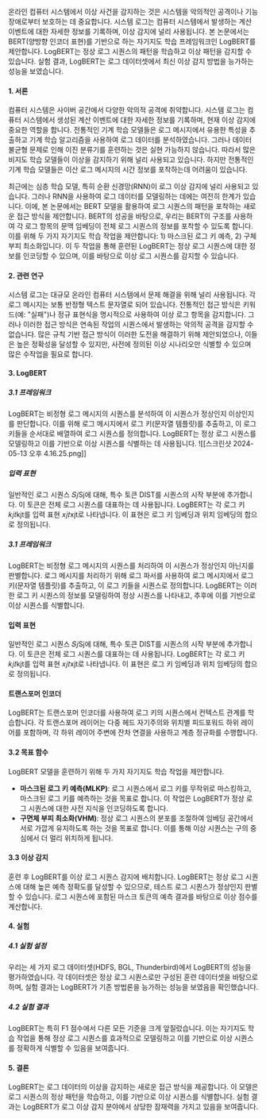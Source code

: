 온라인 컴퓨터 시스템에서 이상 사건을 감지하는 것은 시스템을 악의적인 공격이나 기능 장애로부터 보호하는 데 중요합니다. 시스템 로그는 컴퓨터 시스템에서 발생하는 계산 이벤트에 대한 자세한 정보를 기록하며, 이상 감지에 널리 사용됩니다. 본 논문에서는 BERT(양방향 인코더 표현)를 기반으로 하는 자기지도 학습 프레임워크인 LogBERT를 제안합니다. LogBERT는 정상 로그 시퀀스의 패턴을 학습하고 이상 패턴을 감지할 수 있습니다. 실험 결과, LogBERT는 로그 데이터셋에서 최신 이상 감지 방법을 능가하는 성능을 보였습니다.

#### 1. 서론

컴퓨터 시스템은 사이버 공간에서 다양한 악의적 공격에 취약합니다. 시스템 로그는 컴퓨터 시스템에서 생성된 계산 이벤트에 대한 자세한 정보를 기록하며, 현재 이상 감지에 중요한 역할을 합니다. 전통적인 기계 학습 모델들은 로그 메시지에서 유용한 특성을 추출하고 기계 학습 알고리즘을 사용하여 로그 데이터를 분석하였습니다. 그러나 데이터 불균형 문제로 인해 이진 분류기를 훈련하는 것은 실현 가능하지 않습니다. 따라서 많은 비지도 학습 모델들이 이상을 감지하기 위해 널리 사용되고 있습니다. 하지만 전통적인 기계 학습 모델들은 이산 로그 메시지의 시간 정보를 포착하는데 어려움이 있습니다.

최근에는 심층 학습 모델, 특히 순환 신경망(RNN)이 로그 이상 감지에 널리 사용되고 있습니다. 그러나 RNN을 사용하여 로그 데이터를 모델링하는 데에는 여전히 한계가 있습니다. 이에, 본 논문에서는 BERT 모델을 활용하여 로그 시퀀스의 패턴을 포착하는 새로운 접근 방식을 제안합니다. BERT의 성공을 바탕으로, 우리는 BERT의 구조를 사용하여 각 로그 항목의 문맥 임베딩이 전체 로그 시퀀스의 정보를 포착할 수 있도록 합니다. 이를 위해 두 가지 자기지도 학습 작업을 제안합니다: 1) 마스크된 로그 키 예측, 2) 구체 부피 최소화입니다. 이 두 작업을 통해 훈련된 LogBERT는 정상 로그 시퀀스에 대한 정보를 인코딩할 수 있으며, 이를 바탕으로 이상 로그 시퀀스를 감지할 수 있습니다.

#### 2. 관련 연구

시스템 로그는 대규모 온라인 컴퓨터 시스템에서 문제 해결을 위해 널리 사용됩니다. 각 로그 메시지는 보통 반정형 텍스트 문자열로 되어 있습니다. 전통적인 접근 방식은 키워드(예: "실패")나 정규 표현식을 명시적으로 사용하여 이상 로그 항목을 감지합니다. 그러나 이러한 접근 방식은 연속된 작업의 시퀀스에서 발생하는 악의적 공격을 감지할 수 없습니다. 많은 규칙 기반 접근 방식이 이러한 도전을 해결하기 위해 제안되었으나, 이들은 높은 정확성을 달성할 수 있지만, 사전에 정의된 이상 시나리오만 식별할 수 있으며 많은 수작업을 필요로 합니다.

#### 3. LogBERT

##### 3.1 프레임워크

LogBERT는 비정형 로그 메시지의 시퀀스를 분석하여 이 시퀀스가 정상인지 이상인지를 판단합니다. 이를 위해 로그 메시지에서 로그 키(문자열 템플릿)를 추출하고, 이 로그 키들을 순서대로 배열하여 로그 시퀀스를 정의합니다. LogBERT는 정상 로그 시퀀스를 모델링하고 이를 기반으로 이상 시퀀스를 식별하는 데 사용됩니다.
![[스크린샷 2024-05-13 오후 4.16.25.png]]
##### 입력 표현

일반적인 로그 시퀀스 𝑆𝑗Sj​에 대해, 특수 토큰 DIST를 시퀀스의 시작 부분에 추가합니다. 이 토큰은 전체 로그 시퀀스를 대표하는 데 사용됩니다. LogBERT는 각 로그 키 𝑘𝑗𝑡kjt​를 입력 표현 𝑥𝑗𝑡xjt​로 나타냅니다. 이 표현은 로그 키 임베딩과 위치 임베딩의 합으로 정의됩니다.

##### 3.1 프레임워크

LogBERT는 비정형 로그 메시지의 시퀀스를 처리하여 이 시퀀스가 정상인지 아닌지를 판별합니다. 로그 메시지를 처리하기 위해 로그 파서를 사용하여 로그 메시지에서 로그 키(문자열 템플릿)를 추출하고, 이 로그 키들을 시퀀스로 정의합니다. LogBERT는 이러한 로그 키 시퀀스의 정보를 모델링하여 정상 시퀀스를 나타내고, 추후에 이를 기반으로 이상 시퀀스를 식별합니다.
#### 입력 표현

일반적인 로그 시퀀스 𝑆𝑗Sj​에 대해, 특수 토큰 DIST를 시퀀스의 시작 부분에 추가합니다. 이 토큰은 전체 로그 시퀀스를 대표하는 데 사용됩니다. LogBERT는 각 로그 키 𝑘𝑗𝑡kjt​를 입력 표현 𝑥𝑗𝑡xjt​로 나타냅니다. 이 표현은 로그 키 임베딩과 위치 임베딩의 합으로 정의됩니다.

#### 트랜스포머 인코더

LogBERT는 트랜스포머 인코더를 사용하여 로그 키의 시퀀스에서 컨텍스트 관계를 학습합니다. 각 트랜스포머 레이어는 다중 헤드 자기주의와 위치별 피드포워드 하위 레이어를 포함하며, 각 하위 레이어 주변에 잔차 연결을 사용하고 계층 정규화를 수행합니다.

#### 3.2 목표 함수

LogBERT 모델을 훈련하기 위해 두 가지 자기지도 학습 작업을 제안합니다.

- **마스크된 로그 키 예측(MLKP)**: 로그 시퀀스에서 로그 키를 무작위로 마스킹하고, 마스크된 로그 키를 예측하는 것을 목표로 합니다. 이 작업은 LogBERT가 정상 로그 시퀀스에 대한 사전 지식을 인코딩하도록 합니다.
- **구면체 부피 최소화(VHM)**: 정상 로그 시퀀스의 분포를 조절하여 임베딩 공간에서 서로 가깝게 유지하도록 하는 것을 목표로 합니다. 이를 통해 이상 시퀀스는 구의 중심에서 더 멀리 위치하게 됩니다.

#### 3.3 이상 감지

훈련 후 LogBERT를 이상 로그 시퀀스 감지에 배치합니다. LogBERT는 정상 로그 시퀀스에 대해 높은 예측 정확도를 달성할 수 있으므로, 테스트 로그 시퀀스가 정상인지 판별할 수 있습니다. 로그 시퀀스에 포함된 마스크 토큰의 예측 결과를 바탕으로 이상 점수를 계산합니다.

#### 4. 실험

##### 4.1 실험 설정

우리는 세 가지 로그 데이터셋(HDFS, BGL, Thunderbird)에서 LogBERT의 성능을 평가하였습니다. 각 데이터셋은 정상 로그 시퀀스로만 구성된 훈련 데이터셋을 바탕으로 하며, 실험 결과는 LogBERT가 기존 방법론을 능가하는 성능을 보였음을 확인했습니다.
##### 4.2 실험 결과

LogBERT는 특히 F1 점수에서 다른 모든 기준을 크게 앞질렀습니다. 이는 자기지도 학습 작업을 통해 정상 로그 시퀀스를 효과적으로 모델링하고 이를 기반으로 이상 시퀀스를 정확하게 식별할 수 있음을 보여줍니다.

#### 5. 결론

LogBERT는 로그 데이터의 이상을 감지하는 새로운 접근 방식을 제공합니다. 이 모델은 로그 시퀀스의 정상 패턴을 학습하고, 이를 기반으로 이상 시퀀스를 식별합니다. 실험 결과는 LogBERT가 로그 이상 감지 분야에서 상당한 잠재력을 가지고 있음을 보여줍니다.
